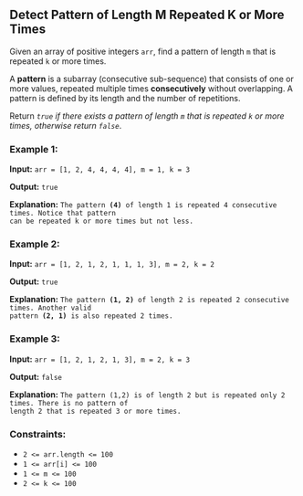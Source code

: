 <h2>Detect Pattern of Length M Repeated K or More Times</h2>


<p>Given an array of positive integers <code>arr</code>, find a pattern of length <code>m</code> that is repeated 
<code>k</code> or more times.</p>

<p>A <b>pattern</b> is a subarray (consecutive sub-sequence) that consists of one or more values, repeated multiple 
times <b>consecutively</b> without overlapping. A pattern is defined by its length and the number of repetitions.</p>

<p>Return <i><code>true</code> if there exists a pattern of length <code>m</code> that is repeated <code>k</code> or 
more times, otherwise return <code>false</code></i>.</p>


<h3>Example 1:</h3>
<p><b>Input:</b> <code>arr = [1, 2, 4, 4, 4, 4], m = 1, k = 3</code></p>
<p><b>Output:</b> <code>true</code></p>
<p><b>Explanation:</b> <code>The pattern <b>(4)</b> of length 1 is repeated 4 consecutive times. Notice that pattern 
can be repeated k or more times but not less.</code></p>

<h3>Example 2:</h3>
<p><b>Input:</b> <code>arr = [1, 2, 1, 2, 1, 1, 1, 3], m = 2, k = 2</code></p>
<p><b>Output:</b> <code>true</code></p>
<p><b>Explanation:</b> <code>The pattern <b>(1, 2)</b> of length 2 is repeated 2 consecutive times. Another valid 
pattern <b>(2, 1)</b> is also repeated 2 times.</code></p>

<h3>Example 3:</h3>
<p><b>Input:</b> <code>arr = [1, 2, 1, 2, 1, 3], m = 2, k = 3</code></p>
<p><b>Output:</b> <code>false</code></p>
<p><b>Explanation:</b> <code>The pattern (1,2) is of length 2 but is repeated only 2 times. There is no pattern of 
length 2 that is repeated 3 or more times.</code></p>


<h3>Constraints:</h3>
<ul>
    <li><code>2 <= arr.length <= 100</code></li>
    <li><code>1 <= arr[i] <= 100</code></li>
    <li><code>1 <= m <= 100</code></li>
    <li><code>2 <= k <= 100</code></li>
</ul>